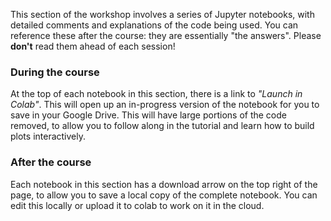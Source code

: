 This section of the workshop involves a series of Jupyter notebooks, with detailed comments and explanations of the code being used. You can reference these after the course: they are essentially "the answers". Please **don't** read them ahead of each session!

### During the course

At the top of each notebook in this section, there is a link to *"Launch in Colab"*. This will open up an in-progress version of the notebook for you to save in your Google Drive. This will have large portions of the code removed, to allow you to follow along in the tutorial and learn how to build plots interactively.

### After the course

Each notebook in this section has a download arrow on the top right of the page, to allow you to save a local copy of the complete notebook. You can edit this locally or upload it to colab to work on it in the cloud.